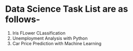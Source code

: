 # Data Science Task List are as follows-

1. Iris FLower CLassification
2. Unemployment Analysis with Python
3. Car Price Prediction with Machine Learning 

